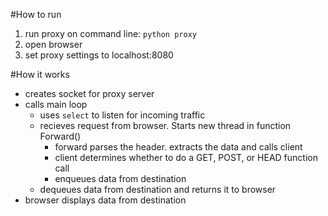 #How to run

1. run proxy on command line: `python proxy`
2. open browser
3. set proxy settings to localhost:8080

#How it works
- creates socket for proxy server
- calls main loop
	- uses `select` to listen for incoming traffic
	- recieves request from browser. Starts new thread in function Forward()
		- forward parses the header. extracts the data and calls client
		- client determines whether to do a GET, POST, or HEAD function call
		- enqueues data from destination
	- dequeues data from destination and returns it to browser
- browser displays data from destination